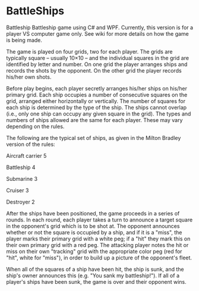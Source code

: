 # BattleShips

Battleship
Battleship game using C# and WPF. Currently, this version is for a player VS computer game only. See wiki for more details on how the game is being made.

The game is played on four grids, two for each player. The grids are typically square – usually 10×10 – and the individual squares in the grid are identified by letter and number. On one grid the player arranges ships and records the shots by the opponent. On the other grid the player records his/her own shots.

Before play begins, each player secretly arranges his/her ships on his/her primary grid. Each ship occupies a number of consecutive squares on the grid, arranged either horizontally or vertically. The number of squares for each ship is determined by the type of the ship. The ships cannot overlap (i.e., only one ship can occupy any given square in the grid). The types and numbers of ships allowed are the same for each player. These may vary depending on the rules.

The following are the typical set of ships, as given in the Milton Bradley version of the rules:

Aircraft carrier 5

Battleship 4

Submarine 3

Cruiser 3

Destroyer 2

After the ships have been positioned, the game proceeds in a series of rounds. In each round, each player takes a turn to announce a target square in the opponent's grid which is to be shot at. The opponent announces whether or not the square is occupied by a ship, and if it is a "miss", the player marks their primary grid with a white peg; if a "hit" they mark this on their own primary grid with a red peg. The attacking player notes the hit or miss on their own "tracking" grid with the appropriate color peg (red for "hit", white for "miss"), in order to build up a picture of the opponent's fleet.

When all of the squares of a ship have been hit, the ship is sunk, and the ship's owner announces this (e.g. "You sank my battleship!"). If all of a player's ships have been sunk, the game is over and their opponent wins.

